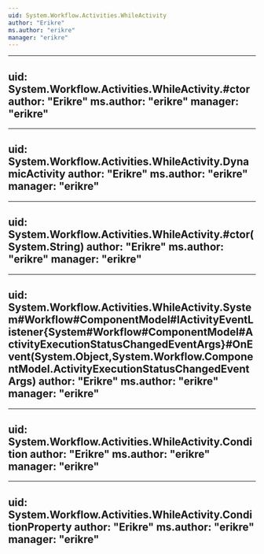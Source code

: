 ```yaml
---
uid: System.Workflow.Activities.WhileActivity
author: "Erikre"
ms.author: "erikre"
manager: "erikre"
---
```


---
uid: System.Workflow.Activities.WhileActivity.#ctor
author: "Erikre"
ms.author: "erikre"
manager: "erikre"
---

---
uid: System.Workflow.Activities.WhileActivity.DynamicActivity
author: "Erikre"
ms.author: "erikre"
manager: "erikre"
---

---
uid: System.Workflow.Activities.WhileActivity.#ctor(System.String)
author: "Erikre"
ms.author: "erikre"
manager: "erikre"
---

---
uid: System.Workflow.Activities.WhileActivity.System#Workflow#ComponentModel#IActivityEventListener{System#Workflow#ComponentModel#ActivityExecutionStatusChangedEventArgs}#OnEvent(System.Object,System.Workflow.ComponentModel.ActivityExecutionStatusChangedEventArgs)
author: "Erikre"
ms.author: "erikre"
manager: "erikre"
---

---
uid: System.Workflow.Activities.WhileActivity.Condition
author: "Erikre"
ms.author: "erikre"
manager: "erikre"
---

---
uid: System.Workflow.Activities.WhileActivity.ConditionProperty
author: "Erikre"
ms.author: "erikre"
manager: "erikre"
---

